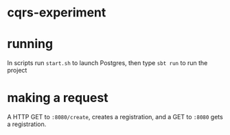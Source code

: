 # cqrs-experiment

# running
In scripts run `start.sh` to launch Postgres, then type `sbt run` to run the project


# making a request
A HTTP GET to `:8080/create`, creates a registration, and a GET to `:8080` gets a registration.